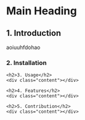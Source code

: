 <!DOCTYPE html>
<html>

<body>
    <h1>Main Heading</h1>
<h2>1. Introduction</h2>
<div class="content"> aoiuuhfdohao</div>

<h3>2. Installation</h3>
<div class="content"></div>

    <h2>3. Usage</h2>
    <div class="content"></div>

    <h2>4. Features</h2>
    <div class="content"></div>

    <h2>5. Contribution</h2>
    <div class="content"></div>
</body>
</html>
